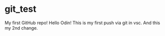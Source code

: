 # git_test
My first GitHub repo!
Hello Odin! This is my first push via git in vsc. 
And this my 2nd change.
